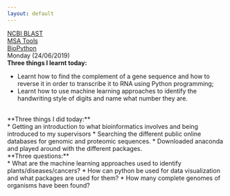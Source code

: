 ```yaml
---
layout: default
---
```

[NCBI BLAST](https://blast.ncbi.nlm.nih.gov/Blast.cgi)
<br />
[MSA Tools](https://www.ebi.ac.uk/Tools/msa/)
<br />
[BioPython](https://biopython.readthedocs.io/en/latest/Tutorial/chapter_align.html#alignment-tools)
<br />
Monday (24/06/2019)
<br />
**Three things I learnt today:**
<br />
  * Learnt how to find the complement of a gene sequence and how to reverse it in order to transcribe it to RNA using Python programming;
  * Learnt how to use machine learning approaches to identify the handwriting style of digits and name what number they are.
<br />
**Three things I did today:**
<br />
  * Getting an introduction to what bioinformatics involves and being introduced to my supervisors
  * Searching the different public online databases for genomic and proteomic sequences.
  * Downloaded anaconda and played around with the different packages.
<br />
**Three questions:**
<br />
  * What are the machine learning approaches used to identify plants/diseases/cancers?
  * How can python be used for data visualization and what packages are used for them?
  * How many complete genomes of organisms have been found?
<br />
